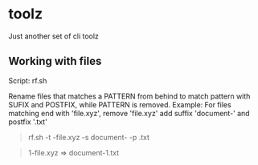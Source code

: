 # toolz

Just another set of cli toolz

## Working with files

Script: rf.sh

Rename files that matches a PATTERN from behind to match pattern with SUFIX and POSTFIX, while PATTERN is removed.
Example: For files matching end with 'file.xyz', remove 'file.xyz' add suffix 'document-' and postfix '.txt'

> rf.sh -t -file.xyz -s document- -p .txt

> 1-file.xyz => document-1.txt



